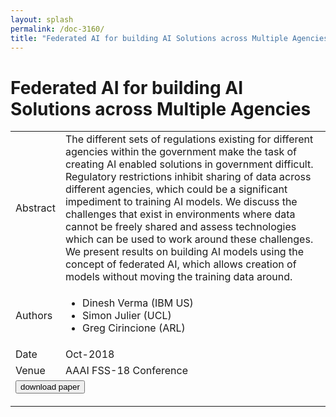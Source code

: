 ```yaml
---
layout: splash
permalink: /doc-3160/
title: "Federated AI for building AI Solutions across Multiple Agencies"
---
```


# Federated AI for building AI Solutions across Multiple Agencies

<table>
    <tbody>
    <tr>
        <td>Abstract</td>
        <td>The different sets of regulations existing for different agencies within the government make the task of creating AI enabled solutions in government difficult. Regulatory restrictions inhibit sharing of data across different agencies, which could be a significant impediment to training AI models. We discuss the challenges that exist in environments where data cannot be freely shared and assess technologies which can be used to work around these challenges. We present results on building AI models using the concept of federated AI, which allows creation of models without moving the training data around.</td>
    </tr>
    <tr>
        <td>Authors</td>
        <td>
            <ul>
                <li>Dinesh Verma (IBM US)</li>
                <li>Simon Julier (UCL)</li>
                <li>Greg Cirincione (ARL)</li>
            </ul>
        </td>
    </tr>
    <tr>
        <td>Date</td>
        <td>Oct-2018</td>
    </tr>
    <tr>
        <td>Venue</td>
        <td>AAAI FSS-18 Conference</td>
    </tr>
        <tr>
            <td colspan="2">
                <form method="get" action="https://ibm.box.com/v/doc-3160-paper">
                    <button type="submit">download paper</button>
                </form>
            </td>
        </tr>
    </tbody>
</table>
